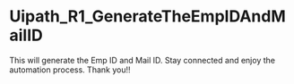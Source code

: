 # Uipath_R1_GenerateTheEmpIDAndMailID
This will generate the Emp ID and Mail ID.
Stay connected and enjoy the automation process.
Thank you!!
